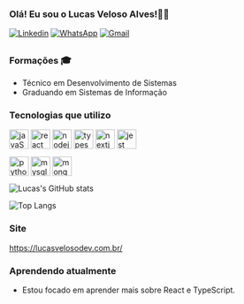 ### Olá! Eu sou o Lucas Veloso Alves!👋🏽

[![Linkedin](https://img.shields.io/badge/LinkedIn-0077B5?style=for-the-badge&logo=linkedin&logoColor=white)](https://www.linkedin.com/in/lucasvelosoalves/)
[![WhatsApp](https://img.shields.io/badge/WhatsApp-25D366?style=for-the-badge&logo=whatsapp&logoColor=white)](https://api.whatsapp.com/send?phone=5571996579989)
[![Gmail](https://img.shields.io/badge/Gmail-D14836?style=for-the-badge&logo=gmail&logoColor=white)](mailto:lucasvalves98@gmail.com)

##
### Formações 🎓

- Técnico em Desenvolvimento de Sistemas
- Graduando em Sistemas de Informação


### Tecnologias que utilizo  
<div  style="display:inline_block">
   <img align="center" alt="javaScript5" heigth="30" width="35"
  src="https://cdn.jsdelivr.net/gh/devicons/devicon/icons/javascript/javascript-plain.svg" >
   <img align="center" alt="react" heigth="30" width="35" 
  src="https://cdn.jsdelivr.net/gh/devicons/devicon/icons/react/react-original.svg" />
   <img align="center"  alt="nodejs" heigth="30" width="35" 
  src="https://cdn.jsdelivr.net/gh/devicons/devicon/icons/nodejs/nodejs-original.svg" >
    <img align="center" alt="typescript" heigth="30" width="35" 
  src="https://cdn.jsdelivr.net/gh/devicons/devicon/icons/typescript/typescript-original.svg" >
    
  <img align="center" alt="nextjs" heigth="30" width="35" src="https://cdn.jsdelivr.net/gh/devicons/devicon@latest/icons/nextjs/nextjs-original.svg" />  
<img align="center" alt="jest" heigth="30" width="35" src="https://cdn.jsdelivr.net/gh/devicons/devicon@latest/icons/jest/jest-plain.svg" />
      
   <img align="center" alt="python" heigth="30" width="35" 
  src="https://cdn.jsdelivr.net/gh/devicons/devicon/icons/python/python-original.svg" >
    <img align="center" alt="mysql" heigth="30" width="35" 
  src="https://cdn.jsdelivr.net/gh/devicons/devicon/icons/mysql/mysql-original.svg" >
    <img align="center" alt="mongodb" heigth="30" width="35" 
  src="https://cdn.jsdelivr.net/gh/devicons/devicon/icons/mongodb/mongodb-original.svg" >
</div>


![Lucas's GitHub stats](https://github-readme-stats.vercel.app/api?username=lucasvalves&show__icons=true&theme=cobalthighcontrast)
<br>


![Top Langs](https://github-readme-stats.vercel.app/api/top-langs/?username=lucasvalves&layout=compact)

### Site
https://lucasvelosodev.com.br/

### Aprendendo atualmente

- Estou focado em aprender mais sobre React e TypeScript.



